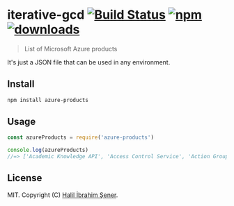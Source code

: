 # iterative-gcd [![Build Status][travis-image]][travis-url] [![npm][npm-image]][npm-url] [![downloads][downloads-image]][npm-url]

> List of Microsoft Azure products

It's just a JSON file that can be used in any environment.

[travis-image]: https://travis-ci.org/hisener/azure-products.svg?branch=master
[travis-url]: https://travis-ci.org/hisener/azure-products
[npm-image]: https://img.shields.io/npm/v/azure-products
[npm-url]: https://www.npmjs.com/package/azure-products
[downloads-image]: https://img.shields.io/npm/dm/azure-products.svg

## Install

```bash
npm install azure-products
```

## Usage

```js
const azureProducts = require('azure-products')

console.log(azureProducts)
//=> ['Academic Knowledge API', 'Access Control Service', 'Action Groups' ...]
```

## License

MIT. Copyright (C) [Halil İbrahim Şener](https://halilsener.com).
